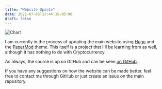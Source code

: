 ```yaml
---
title: "Website Update"
date: 2021-07-05T13:44:19-05:00
draft: false
---
```


![Chart](/posts/hugo.svg#center)

I am currently in the process of updating the main website using [Hugo](https://github.com/gohugoio/hugo) and the [PaperMod](https://github.com/adityatelange/hugo-PaperMod) theme. This itself is a project that I'll be learning from as well, although it has nothing to do with Cryptocurrency. 

As always, the source is up on GitHub and can be seen [on GitHub](https://github.com/PirateCrypto/tps-website/).

If you have any suggestions on how the website can be made better, feel free to contact me through GitHub or just create an issue on the main repository.

